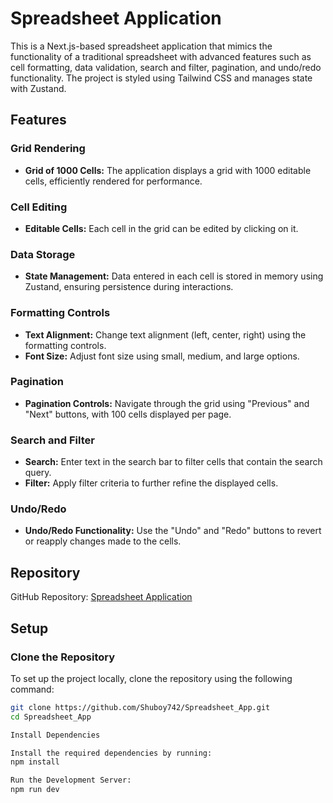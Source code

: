 # Spreadsheet Application

This is a Next.js-based spreadsheet application that mimics the functionality of a traditional spreadsheet with advanced features such as cell formatting, data validation, search and filter, pagination, and undo/redo functionality. The project is styled using Tailwind CSS and manages state with Zustand.

## Features

### Grid Rendering
- **Grid of 1000 Cells:** The application displays a grid with 1000 editable cells, efficiently rendered for performance.

### Cell Editing
- **Editable Cells:** Each cell in the grid can be edited by clicking on it.

### Data Storage
- **State Management:** Data entered in each cell is stored in memory using Zustand, ensuring persistence during interactions.

### Formatting Controls
- **Text Alignment:** Change text alignment (left, center, right) using the formatting controls.
- **Font Size:** Adjust font size using small, medium, and large options.

### Pagination
- **Pagination Controls:** Navigate through the grid using "Previous" and "Next" buttons, with 100 cells displayed per page.

### Search and Filter
- **Search:** Enter text in the search bar to filter cells that contain the search query.
- **Filter:** Apply filter criteria to further refine the displayed cells.

### Undo/Redo
- **Undo/Redo Functionality:** Use the "Undo" and "Redo" buttons to revert or reapply changes made to the cells.

## Repository

GitHub Repository: [Spreadsheet Application](https://github.com/Shuboy742/Spreadsheet_App)

## Setup

### Clone the Repository
To set up the project locally, clone the repository using the following command:

```bash
git clone https://github.com/Shuboy742/Spreadsheet_App.git
cd Spreadsheet_App

Install Dependencies

Install the required dependencies by running:
npm install

Run the Development Server:
npm run dev
